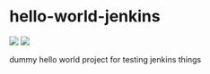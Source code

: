 # hello-world-jenkins


<p>
<img src="http://sheilds.conductor.com/nexus/r/http/nexus-write.battery-park.conductor.com/releases/conductor-test/hello-world-jenkins.svg">
<img src="http://shields.conductor.com/nexus/s/http/nexus-write.battery-park.conductor.com/releases/conductor-test/hello-world-jenkins.svg">
</p>

dummy hello world project for testing jenkins things
